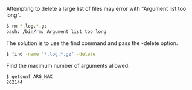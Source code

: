 Attempting to delete a large list of files may error with "Argument list too long".

```bash
$ rm *.log.*.gz
bash: /bin/rm: Argument list too long
```

The solution is to use the find command and pass the -delete option.

```bash
$ find -name "*.log.*.gz" -delete
```

Find the maximum number of arguments allowed:

```bash
$ getconf ARG_MAX
262144
```
